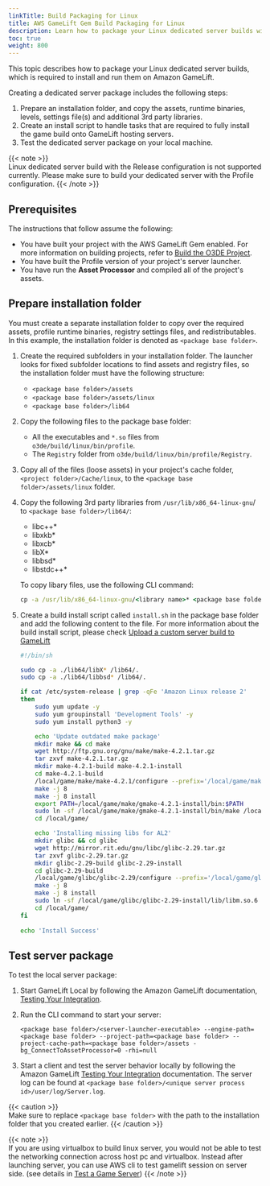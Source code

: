```yaml
---
linkTitle: Build Packaging for Linux
title: AWS GameLift Gem Build Packaging for Linux
description: Learn how to package your Linux dedicated server builds with the AWS GameLift Gem in Open 3D Engine (O3DE).
toc: true
weight: 800
---
```


This topic describes how to package your Linux dedicated server builds, which is required to install and run them on Amazon GameLift. 

Creating a dedicated server package includes the following steps:
1.  Prepare an installation folder, and copy the assets, runtime binaries, levels, settings file(s) and additional 3rd party libraries.
2.  Create an install script to handle tasks that are required to fully install the game build onto GameLift hosting servers.
3.  Test the dedicated server package on your local machine.

{{< note >}}  
Linux dedicated server build with the Release configuration is not supported currently. Please make sure to build your dedicated server with the Profile configuration.
{{< /note >}}

## Prerequisites
The instructions that follow assume the following:
- You have built your project with the AWS GameLift Gem enabled. For more information on building projects, refer to [Build the O3DE Project](/docs/welcome-guide/create/creating-projects-using-cli/#build-the-o3de-project). 
- You have built the Profile version of your project's server launcher.
- You have run the **Asset Processor** and compiled all of the project's assets.

## Prepare installation folder

You must create a separate installation folder to copy over the required assets, profile runtime binaries, registry settings files, and redistributables. In this example, the installation folder is denoted as `<package base folder>`.

1. Create the required subfolders in your installation folder. The launcher looks for fixed subfolder locations to find assets and registry files, so the installation folder must have the following structure:

   - `<package base folder>/assets`
   - `<package base folder>/assets/linux`
   - `<package base folder>/lib64`

2. Copy the following files to the package base folder:

    -   All the executables and `*.so` files from `o3de/build/linux/bin/profile`.
    -   The `Registry` folder from `o3de/build/linux/bin/profile/Registry`.
  
3. Copy all of the files (loose assets) in your project's cache folder, `<project folder>/Cache/linux`, to the `<package base folder>/assets/linux` folder.

4. Copy the following 3rd party libraries from `/usr/lib/x86_64-linux-gnu`/ to `<package base folder>/lib64/`:

    -   libc++*
    -   libxkb*
    -   libxcb*
    -   libX*
    -   libbsd*
    -   libstdc++*

    To copy libary files, use the following CLI command:

    ```cmd
    cp -a /usr/lib/x86_64-linux-gnu/<library name>* <package base folder>/lib64/.
    ```

5. Create a build install script called `install.sh` in the package base folder and add the following content to the file. For more information about the build install script, please check [Upload a custom server build to GameLift](https://docs.aws.amazon.com/gamelift/latest/developerguide/gamelift-build-cli-uploading.html)

    ```bash
    #!/bin/sh

    sudo cp -a ./lib64/libX* /lib64/.
    sudo cp -a ./lib64/libbsd* /lib64/.

    if cat /etc/system-release | grep -qFe 'Amazon Linux release 2'
    then
        sudo yum update -y
        sudo yum groupinstall 'Development Tools' -y
        sudo yum install python3 -y

        echo 'Update outdated make package'
        mkdir make && cd make
        wget http://ftp.gnu.org/gnu/make/make-4.2.1.tar.gz
        tar zxvf make-4.2.1.tar.gz
        mkdir make-4.2.1-build make-4.2.1-install
        cd make-4.2.1-build
        /local/game/make/make-4.2.1/configure --prefix='/local/game/make/gmake-4.2.1-install'
        make -j 8
        make -j 8 install
        export PATH=/local/game/make/gmake-4.2.1-install/bin:$PATH
        sudo ln -sf /local/game/make/gmake-4.2.1-install/bin/make /local/game/make/gmake-4.2.1-install/bin/gmake
        cd /local/game/

        echo 'Installing missing libs for AL2'
        mkdir glibc && cd glibc
        wget http://mirror.rit.edu/gnu/libc/glibc-2.29.tar.gz
        tar zxvf glibc-2.29.tar.gz
        mkdir glibc-2.29-build glibc-2.29-install
        cd glibc-2.29-build
        /local/game/glibc/glibc-2.29/configure --prefix='/local/game/glibc/glibc-2.29-install'
        make -j 8
        make -j 8 install
        sudo ln -sf /local/game/glibc/glibc-2.29-install/lib/libm.so.6 /local/game/lib64/libm.so.6
        cd /local/game/
    fi
        
    echo 'Install Success'
    ```

## Test server package

To test the local server package:

1.  Start GameLift Local by following the Amazon GameLift documentation, [Testing Your Integration](https://docs.aws.amazon.com/gamelift/latest/developerguide/integration-testing-local.html). 
2.  Run the CLI command to start your server:
    ```
    <package base folder>/<server-launcher-executable> --engine-path=<package base folder> --project-path=<package base folder> --project-cache-path=<package base folder>/assets -bg_ConnectToAssetProcessor=0 -rhi=null
    ```

3.  Start a client and test the server behavior locally by following the Amazon GameLift [Testing Your Integration](https://docs.aws.amazon.com/gamelift/latest/developerguide/integration-testing-local.html) documentation. The server log can be found at `<package base folder>/<unique server process id>/user/log/Server.log`.

{{< caution >}}  
Make sure to replace `<package base folder>` with the path to the installation folder that you created earlier. 
{{< /caution >}}

{{< note >}}  
If you are using virtualbox to build linux server, you would not be able to test the networking connection across host pc and virtualbox. Instead after launching server, you can use AWS cli to test gamelift session on server side. (see details in [Test a Game Server](https://docs.aws.amazon.com/gamelift/latest/developerguide/integration-testing-local.html#integration-testing-local-server))
{{< /note >}}
